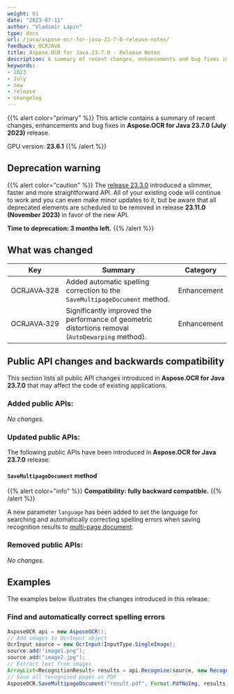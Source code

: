 ```yaml
---
weight: 61
date: "2023-07-11"
author: "Vladimir Lapin"
type: docs
url: /java/aspose-ocr-for-java-23-7-0-release-notes/
feedback: OCRJAVA
title: Aspose.OCR for Java 23.7.0 - Release Notes
description: A summary of recent changes, enhancements and bug fixes in Aspose.OCR for Java 23.7.0 (July 2023) release.
keywords:
- 2023
- July
- new
- release
- changelog
---
```


{{% alert color="primary" %}}
This article contains a summary of recent changes, enhancements and bug fixes in **Aspose.OCR for Java 23.7.0 (July 2023)** release.

GPU version: **23.6.1**
{{% /alert %}}

## Deprecation warning

{{% alert color="caution" %}}
The [release 23.3.0](/ocr/java/aspose-ocr-for-java-23-3-0-release-notes/) introduced a slimmer, faster and more straightforward API. All of your existing code will continue to work and you can even make minor updates to it, but be aware that all deprecated elements are scheduled to be removed in release **23.11.0 (November 2023)** in favor of the new API.

**Time to deprecation: 3 months left.**
{{% /alert %}}

## What was changed

Key | Summary | Category
--- | ------- | --------
OCRJAVA&#8209;328 | Added automatic spelling correction to the `SaveMultipageDocument` method. | Enhancement
OCRJAVA&#8209;329 | Significantly improved the performance of geometric distortions removal (`AutoDewarping` method). | Enhancement

## Public API changes and backwards compatibility

This section lists all public API changes introduced in **Aspose.OCR for Java 23.7.0** that may affect the code of existing applications.

### Added public APIs:

_No changes._

### Updated public APIs:

The following public APIs have been introduced in **Aspose.OCR for Java 23.7.0** release:

#### `SaveMultipageDocument` method

{{% alert color="info" %}}
**Compatibility: fully backward compatible.**
{{% /alert %}}

A new parameter `language` has been added to set the language for searching and automatically correcting spelling errors when saving recognition results to [multi-page document](/ocr/java/save-file/#saving-recognition-results-as-multi-page-document).

### Removed public APIs:

_No changes._

## Examples

The examples below illustrates the changes introduced in this release:

### Find and automatically correct spelling errors

```java
AsposeOCR api = new AsposeOCR();
// Add images to OcrInput object
OcrInput source = new OcrInput(InputType.SingleImage);
source.add("image1.png");
source.add("image2.jpg");
// Extract text from images
ArrayList<RecognitionResult> results = api.Recognize(source, new RecognitionSettings());
// Save all recognized pages as PDF
AsposeOCR.SaveMultipageDocument("result.pdf", Format.PdfNoImg, results, SpellCheckLanguage.Eng);
```
